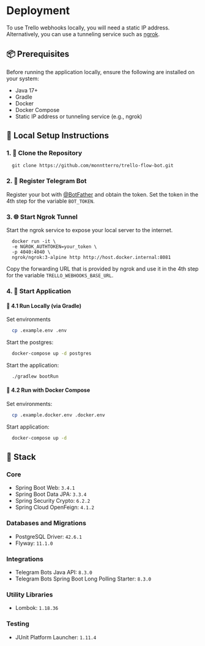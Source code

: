 # Deployment

To use Trello webhooks locally, you will need a static IP address. Alternatively, you can use a tunneling service such
as [ngrok](https://ngrok.com).

## 📦 Prerequisites

Before running the application locally, ensure the following are installed on your system:

- Java 17+
- Gradle
- Docker
- Docker Compose
- Static IP address or tunneling service (e.g., ngrok)

## 🚀 Local Setup Instructions

### 1. 🔽 Clone the Repository

```shell
  git clone https://github.com/monntterro/trello-flow-bot.git
```

### 2. 🎯 Register Telegram Bot

Register your bot with [@BotFather](https://t.me/botfather) and obtain the token. Set the token in the 4th step for the
variable `BOT_TOKEN`.

### 3. 🌐 Start Ngrok Tunnel

Start the ngrok service to expose your local server to the internet.

```shell
  docker run -it \
  -e NGROK_AUTHTOKEN=your_token \
  -p 4040:4040 \
  ngrok/ngrok:3-alpine http http://host.docker.internal:8081
```

Copy the forwarding URL that is provided by ngrok and use it in the 4th step for the variable
`TRELLO_WEBHOOKS_BASE_URL`.

### 4. 🏁 Start Application

#### 🔧 4.1 Run Locally (via Gradle)

Set environments

```bash
  cp .example.env .env
```

Start the postgres:

```bash
  docker-compose up -d postgres
```

Start the application:

```bash
  ./gradlew bootRun
```

#### 🐳 4.2 Run with Docker Compose

Set environments:

```bash
  cp .example.docker.env .docker.env
```

Start application:

```bash
  docker-compose up -d
```

## 🧱 Stack

### Core

- Spring Boot Web: `3.4.1`
- Spring Boot Data JPA: `3.3.4`
- Spring Security Crypto: `6.2.2`
- Spring Cloud OpenFeign: `4.1.2`

### Databases and Migrations

- PostgreSQL Driver: `42.6.1`
- Flyway: `11.1.0`

### Integrations

- Telegram Bots Java API: `8.3.0`
- Telegram Bots Spring Boot Long Polling Starter: `8.3.0`

### Utility Libraries

- Lombok: `1.18.36`

### Testing

- JUnit Platform Launcher: `1.11.4`

